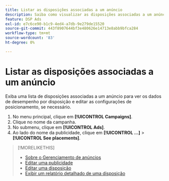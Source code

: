 ```yaml
---
title: Listar as disposições associadas a um anúncio
description: Saiba como visualizar as disposições associadas a um anúncio.
feature: DSP Ads
exl-id: e7c6ce90-b1c9-4ed4-a7db-9e279de15520
source-git-commit: 443f8907644bf3e480626e14713e8abb9bfca284
workflow-type: tm+mt
source-wordcount: '83'
ht-degree: 0%

---
```


# Listar as disposições associadas a um anúncio

Exiba uma lista de disposições associadas a um anúncio para ver os dados de desempenho por disposição e editar as configurações de posicionamento, se necessário.

1. No menu principal, clique em **[!UICONTROL Campaigns]**.
1. Clique no nome da campanha.
1. No submenu, clique em **[!UICONTROL Ads]**.
1. Ao lado do nome da publicidade, clique em  **[!UICONTROL ...]** > **[!UICONTROL See placements]**.

>[!MORELIKETHIS]
>
>* [Sobre o Gerenciamento de anúncios](ad-about.md)
>* [Editar uma publicidade](ad-edit.md)
>* [Editar uma disposição](/help/dsp/campaign-management/placements/placement-edit.md)
>* [Exibir um relatório detalhado de uma disposição](/help/dsp/campaign-management/placements/placement-view-report.md)

